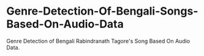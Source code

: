 # Genre-Detection-Of-Bengali-Songs-Based-On-Audio-Data
Genre Detection of Bengali Rabindranath Tagore's Song Based On Audio Data. 
